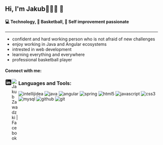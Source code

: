 ## Hi, I'm Jakub🧑🏻‍💻 👋

#### :computer: Technology, :basketball: Basketball, 🧘 Self improvement passionate
___
 - confident and hard working person who is not afraid of new challenges
 - enjoy working in Java and Angular ecosystems
 - intrested in web development
 - learning everything and everywhere
 - professional basketball player

#### Connect with me: 
[<img align="left" alt="Jakub Zawadzki | LinkedIn" width="22px" src="https://raw.githubusercontent.com/simple-icons/simple-icons/develop/icons/linkedin.svg" />][linkedin]
[<img align="left" alt="Jakub Zawadzki | Facebook" width="22px" src="https://raw.githubusercontent.com/simple-icons/simple-icons/develop/icons/facebook.svg" />][facebook]

### Languages and Tools:
<img height="32" width="32" alt="intellijidea" src="https://cdn.jsdelivr.net/npm/simple-icons@v3/icons/intellijidea.svg" />
<img height="32" width="32" alt="java" src="https://cdn.jsdelivr.net/npm/simple-icons@v3/icons/java.svg" />
<img height="32" width="32" alt="angular" src="https://cdn.jsdelivr.net/npm/simple-icons@v3/icons/angular.svg" />
<img height="32" width="32" alt="spring" src="https://cdn.jsdelivr.net/npm/simple-icons@v3/icons/spring.svg" />
<img height="32" width="32" alt="html5" src="https://cdn.jsdelivr.net/npm/simple-icons@v3/icons/html5.svg" />
<img height="32" width="32" alt="javascript" src="https://cdn.jsdelivr.net/npm/simple-icons@v3/icons/javascript.svg" />
<img height="32" width="32" alt="css3" src="https://cdn.jsdelivr.net/npm/simple-icons@v3/icons/css3.svg" />
<img height="32" width="32" alt="mysql" src="https://cdn.jsdelivr.net/npm/simple-icons@v3/icons/mysql.svg" />
<img height="32" width="32" alt="github" src="https://cdn.jsdelivr.net/npm/simple-icons@v3/icons/github.svg" />
<img height="32" width="32" alt="git" src="https://cdn.jsdelivr.net/npm/simple-icons@v3/icons/git.svg" />



[facebook]: https://www.facebook.com/jakub.zawadzki.988
[linkedin]: https://www.linkedin.com/in/jakubzawadzki19/



